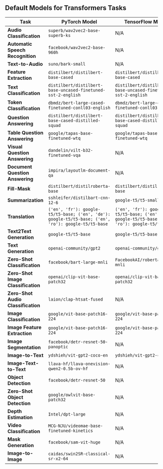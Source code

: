 ## Default Models for Transformers Tasks

| Task                              | PyTorch Model                                           | TensorFlow Model                                         |
|-----------------------------------|---------------------------------------------------------|---------------------------------------------------------|
| **Audio Classification**          | `superb/wav2vec2-base-superb-ks`                        | N/A                                                     |
| **Automatic Speech Recognition**  | `facebook/wav2vec2-base-960h`                           | N/A                                                     |
| **Text-to-Audio**                 | `suno/bark-small`                                       | N/A                                                     |
| **Feature Extraction**            | `distilbert/distilbert-base-cased`                      | `distilbert/distilbert-base-cased`                      |
| **Text Classification**           | `distilbert/distilbert-base-uncased-finetuned-sst-2-english` | `distilbert/distilbert-base-uncased-finetuned-sst-2-english` |
| **Token Classification**          | `dbmdz/bert-large-cased-finetuned-conll03-english`      | `dbmdz/bert-large-cased-finetuned-conll03-english`      |
| **Question Answering**            | `distilbert/distilbert-base-cased-distilled-squad`      | `distilbert/distilbert-base-cased-distilled-squad`      |
| **Table Question Answering**      | `google/tapas-base-finetuned-wtq`                       | `google/tapas-base-finetuned-wtq`                       |
| **Visual Question Answering**     | `dandelin/vilt-b32-finetuned-vqa`                       | N/A                                                     |
| **Document Question Answering**   | `impira/layoutlm-document-qa`                           | N/A                                                     |
| **Fill-Mask**                     | `distilbert/distilroberta-base`                         | `distilbert/distilroberta-base`                         |
| **Summarization**                 | `sshleifer/distilbart-cnn-12-6`                         | `google-t5/t5-small`                                    |
| **Translation**                   | `('en', 'fr'): google-t5/t5-base; ('en', 'de'): google-t5/t5-base; ('en', 'ro'): google-t5/t5-base` | `('en', 'fr'): google-t5/t5-base; ('en', 'de'): google-t5/t5-base; ('en', 'ro'): google-t5/t5-base` |
| **Text2Text Generation**          | `google-t5/t5-base`                                     | `google-t5/t5-base`                                     |
| **Text Generation**               | `openai-community/gpt2`                                 | `openai-community/gpt2`                                 |
| **Zero-Shot Classification**      | `facebook/bart-large-mnli`                              | `FacebookAI/roberta-large-mnli`                         |
| **Zero-Shot Image Classification**| `openai/clip-vit-base-patch32`                          | `openai/clip-vit-base-patch32`                          |
| **Zero-Shot Audio Classification**| `laion/clap-htsat-fused`                                | N/A                                                     |
| **Image Classification**          | `google/vit-base-patch16-224`                           | `google/vit-base-patch16-224`                           |
| **Image Feature Extraction**      | `google/vit-base-patch16-224`                           | `google/vit-base-patch16-224`                           |
| **Image Segmentation**            | `facebook/detr-resnet-50-panoptic`                      | N/A                                                     |
| **Image-to-Text**                 | `ydshieh/vit-gpt2-coco-en`                              | `ydshieh/vit-gpt2-coco-en`                              |
| **Image-Text-to-Text**            | `llava-hf/llava-onevision-qwen2-0.5b-ov-hf`             | N/A                                                     |
| **Object Detection**              | `facebook/detr-resnet-50`                               | N/A                                                     |
| **Zero-Shot Object Detection**    | `google/owlvit-base-patch32`                            | N/A                                                     |
| **Depth Estimation**              | `Intel/dpt-large`                                       | N/A                                                     |
| **Video Classification**          | `MCG-NJU/videomae-base-finetuned-kinetics`              | N/A                                                     |
| **Mask Generation**               | `facebook/sam-vit-huge`                                 | N/A                                                     |
| **Image-to-Image**                | `caidas/swin2SR-classical-sr-x2-64`                     | N/A                                                     |
